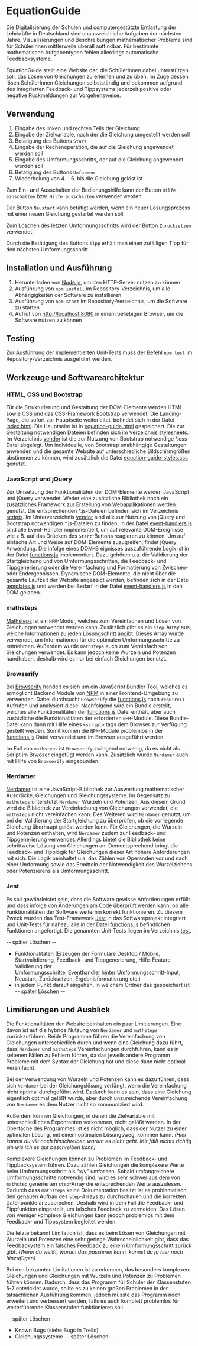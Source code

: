 # EquationGuide

Die Digitalisierung der Schulen und computergestützte Entlastung der Lehrkräfte in Deutschland
sind unausweichliche Aufgaben der nächsten Jahre. Visualisierungen und Beschreibungen
mathematischer Probleme sind für SchülerInnen mittlerweile überall auffindbar. Für
bestimmte mathematische Aufgabentypen fehlen allerdings automatische Feedbacksysteme.

EquationGuide stellt eine Website dar, die SchülerInnen dabei unterstützen soll, das Lösen
von Gleichungen zu erlernen und zu üben. Im Zuge dessen lösen SchülerInnen Gleichungen
selbstständig und bekommen aufgrund des integrierten Feedback- und Tippsystems jederzeit
positive oder negative Rückmeldungen zur Vorgehensweise.

## Verwendung

1. Eingabe des linken und rechten Teils der Gleichung
2. Eingabe der Zielvariable, nach der die Gleichung umgestellt werden soll
3. Betätigung des Buttons `Start`
4. Eingabe der Rechenoperation, die auf die Gleichung angewendet werden soll
5. Eingabe des Umformungsschritts, der auf die Gleichung angewendet werden soll
6. Betätigung des Buttons `Umformen`
7. Wiederholung von 4. - 6. bis die Gleichung gelöst ist

Zum Ein- und Ausschalten der Bedienungshilfe kann der Button `Hilfe einschalten`
bzw. `Hilfe ausschalten` verwendet werden.

Der Button `Neustart` kann betätigt werden, wenn ein neuer Lösungsprozess
mit einer neuen Gleichung gestartet werden soll.

Zum Löschen des letzten Umformungsschritts wird der Button `Zurücksetzen` verwendet.

Durch die Betätigung des Buttons `Tipp` erhält man einen zufälligen Tipp für
den nächsten Umformungsschritt.

## Installation und Ausführung

1. Herunterladen von [Node.js](https://nodejs.org/en/download/), um den HTTP-Server
   nutzen zu können
2. Ausführung von `npm install` im Repository-Verzeichnis, um alle Abhängigkeiten
   der Software zu installieren
3. Ausführung von `npm start` im Repository-Verzeichnis, um die Software zu starten
4. Aufruf von [http://localhost:8080](http://localhost:8080) in einem beliebigen Browser, um die Software
   nutzen zu können

## Testing

Zur Ausführung der implementierten Unit-Tests muss der Befehl `npm test` im
Repository-Verzeichnis ausgeführt werden.

## Werkzeuge und Softwarearchitektur
### HTML, CSS und Bootstrap

Für die Strukturierung und Gestaltung der DOM-Elemente werden HTML sowie CSS und
das CSS-Framework Bootstrap verwendet. Die Landing-Page, die sofort zur Hauptseite
weiterleitet, befindet sich in der Datei [index.html](./index.html). Die Hauptseite
ist in [equation-guide.html](./src/view/equation-guide.html) gespeichert. Die zur
Gestaltung notwendigen Dateien befinden sich im Verzeichnis [stylesheets](./src/stylesheets).
Im Verzeichnis [vendor](./src/stylesheets/vendor) ist die zur Nutzung von Bootstrap notwendige
*.css-Datei abgelegt. Um individuelle, von Bootstrap unabhängige Gestaltungen anwenden und
die gesamte Website auf unterschiedliche Bildschirmgrößen abstimmen zu können, wird zusätzlich die Datei
[equation-guide-styles.css](./src/stylesheets/equation-guide-styles.css) genutzt.

### JavaScript und jQuery

Zur Umsetzung der Funktionalitäten der DOM-Elemente werden JavaScript und jQuery
verwendet. Weder eine zusätzliche Bibliothek noch ein zusätzliches Framework
zur Erstellung von Webapplikationen werden genutzt. Die entsprechenden *.js-Dateien
befinden sich im Verzeichnis [scripts](./src/scripts). Im Unterverzeichnis
[vendor](./src/scripts/vendor) sind alle zur Nutzung von jQuery und Bootstrap
notwendigen *.js-Dateien zu finden. In der Datei [event-handlers.js](./src/scripts/event-handlers.js)
sind alle Event-Handler implementiert, um auf relevante DOM-Ereignisse wie z.B.
auf das Drücken des `Start`-Buttons reagieren zu können. Um auf einfache Art und Weise
auf DOM-Elemente zuzugreifen, findet jQuery Anwendung. Die infolge eines DOM-Ereignisses
auszuführende Logik ist in der Datei [functions.js](./src/scripts/functions.js)
implementiert. Dazu gehören u.a. die Validierung der Startgleichung und von Umformungsschritten,
die Feedback- und Tippgenerierung oder die Vereinfachung und Formatierung von
Zwischen- oder Endergebnissen. Dynamische DOM-Elemente, die nicht über die gesamte Laufzeit der Website
angezeigt werden, befinden sich in der Datei [templates.js](./src/scripts/templates.js)
und werden bei Bedarf in der Datei [event-handlers.js](./src/scripts/event-handlers.js)
in den DOM geladen.

### mathsteps

[Mathsteps](https://github.com/google/mathsteps) ist ein `NPM`-Modul, welches zum Vereinfachen und Lösen von
Gleichungen verwendet werden kann. Zusätzlich gibt es ein `step`-Array aus, welche Informationen zu jeden
Lösungschritt angibt. Dieses Array wurde verwendet, um Informationen für die optimalen Umformungsschritte
zu entnehmen. Außerdem wurde `mathsteps` auch zum Vereinfach von Gleichungen verwendet. Es kann jedoch keine
Wurzeln und Potenzen handhaben, deshalb wird es nur bei einfach Gleichungen benutzt. 

### Browserify

Bei [Browserify](https://browserify.org/) handelt es sich um ein JavaScript Bundler Tool,
welches es ermöglicht Backend Module von [NPM](https://www.npmjs.com/) in einer Frontend-Umgebung
zu verwenden. Dabei durchsucht `Browserify` die [functions.js](./src/scripts/functions.js) nach `require()` 
Aufrufen und analysiert diese. Nachfolgend wird ein Bundle erstellt, welches alle Funktionalitäten der
[functions.js](./src/scripts/functions.js) Datei enthält, aber auch zusätzliche die Funktionalitäten der erforderten 
`NPM`-Module. Diese Bundle-Datei kann dann mit Hilfe eines `<script>` tags dem Browser
zur Verfügung gestellt werden. Somit können die `NPM`-Module problemlos in der 
[functions.js](./src/scripts/functions.js) Datei verwendet und im Browser ausgeführt werden.

Im Fall von `mathsteps` ist `Browserify` zwingend notwenig, da es nicht als Script im Brwoser eingefügt werden
kann. Zusätzlich wurde `Nerdamer` auch mit Hilfe von `Browserify` eingebunden. 

### Nerdamer

[Nerdamer](https://nerdamer.com/) ist eine JavaScript-Bibliothek zur Auswertung
mathematischer Ausdrücke, Gleichungen und Gleichungssysteme. Im Gegensatz zu
`mathsteps` unterstützt `Nerdamer` Wurzeln und Potenzen. Aus diesem Grund wird
die Bibliothek zur Vereinfachung von Gleichungen verwendet, die `mathsteps` nicht
vereinfachen kann. Des Weiteren wird `Nerdamer` genutzt, um bei der Validierung
der Startgleichung zu überprüfen, ob die vorliegende Gleichung überhaupt gelöst
werden kann. Für Gleichungen, die Wurzeln und Potenzen enthalten, wird `Nerdamer`
zudem zur Feedback- und Tippgenerierung verwendet. Allerdings bietet die Bibliothek
keine schrittweise Lösung von Gleichungen an. Dementsprechend bringt die Feedback-
und Tipplogik für Gleichungen dieser Art höhere Anforderungen mit sich. Die Logik
beinhaltet u.a. das Zählen von Operanden vor und nach einer Umformung sowie das
Ermitteln der Notwendigkeit des Wurzelziehens oder Potenzierens als Umformungsschritt.

### Jest

Es soll gewährleistet sein, dass die Software gewisse Anforderungen erfüllt und dass infolge
von Änderungen am Code überprüft werden kann, ob alle Funktionalitäten der Software weiterhin korrekt
funktionieren. Zu diesem Zweck wurden das Test-Framework [Jest](https://jestjs.io/) in das
Softwareprojekt integriert und Unit-Tests für nahezu alle in der Datei [functions.js](./src/scripts/functions.js)
befindlichen Funktionen angefertigt. Die genannten Unit-Tests liegen im Verzeichnis [test](./test).

-- später Löschen --
- Funktionalitäten (Erzeugen der Formulare Desktop / Mobile, Startvalidierung, Feedback- und Tippgenerierung, Hilfe-Feature, Validierung der        
  Umformungsschritte, Eventhandler hinter Umformungsschritt-Input, Neustart, Zurücksetzen, Ergebnisformatierung etc.)
- in jedem Punkt darauf eingehen, in welchem Ordner das gespeichert ist
-- später Löschen --

## Limitierungen und Ausblick

Die Funktionalitäten der Website beinhalten ein paar Limitierungen. Eine davon ist
auf die hybride Nutzung von `Nerdamer` und `mathsteps` zurückzuführen. Beide Programme führen die Vereinfachung
von Gleichungen unterschiedlich durch und wenn eine Gleichung dazu führt, dass `Nerdamer` und `mathsteps`
Vereinfachungen durchführen, kann es in seltenen Fällen zu Fehlern führen, da das jeweils andere Programm
Probleme mit dem Syntax der Gleichung hat und diese dann nicht optimal Vereinfacht. 

Bei der Verwendung von Wurzeln und Potenzen kann es dazu führen, dass sich `Nerdamer` bei der Gleichungslösung
verfängt, wenn die Vereinfachung nicht optimal durchgeführt wird. Dadurch kann es sein, dass eine Gleichung
eigentlich optimal gelößt wurde, aber durch unzureichende Vereinfachung von `Nerdamer` es dem Nutzer nicht so
kommuniziert wird.

Außerdem können Gleichungen, in denen die Zielvariable mit unterschiedlichen Expontenten vorkommen, nicht 
gelößt werden. In der Oberfäche des Programmes ist es nicht möglich, dass der Nutzer zu einer optimalen Lösung,
mit einem optimalen Lösungsweg, kommen kann. *(Hier kannst du vllt noch hinschreiben warum es nicht geht. Mir fällt
nichts richtig ein wie ich es gut beschreiben kann)*

Komplexere Gleichungen können zu Problemen im Feedback- und Tippbacksystem führen. Dazu zählen Gleichungen die komplexere
Werte beim Umformungsschritt als "x/y" umfassen. Sobald umfangreichere Umformungsschritte notwendig sind, wird es
sehr schwer aus dem von `mathstep` generierten `step`-Array die entsprechenden Werte auszulesen. Dadurch dass
`mathsteps` keine Dokumentation besitzt ist es problematisch den genauen Aufbau des `step`-Arrays zu durchschauen
und die korrekten Datenpunkte anzusprechen. Deshalb wird in dem Fall die Feedback- und Tippfunktion eingestellt,
um falsches Feedback zu vermeiden. Das Lösen von weniger komplexe Gleichungen kann jedoch problemlos mit dem 
Feedback- und Tippsystem begleitet werden.

Die letzte bekannt Limitation ist, dass es beim Lösen von Gleichungen mit Wurzeln und Potenzen eine sehr geringe
Wahrscheinlichkeit gibt, dass das Feedbackystem ein falsches Feedback zu einem Umformungsschritt zurück gibt.
*(Wenn du weißt, warum das passieren kann, kannst du ja hier noch hinzufügen)*

Bei den bekannten Limitationen ist zu erkennen, das besonders komplexere Gleichungen und Gleichungen mit Wurzeln
und Potenzen zu Problemen führen können. Dadurch, dass das Programm für Schüler der Klassenstufen 5-7 entwicklet
wurde, sollte es zu keinen großen Problemen in der tatsächlichen Ausführung kommen, jedoch müsste das Programm
noch erweitert und verbessert werden, falls es auch komplett problemlos für weiterführende Klassenstufen 
funktionieren soll.

-- später Löschen --
- Known Bugs (siehe Bugs in Trello)
- Gleichungssysteme
-- später Löschen --
